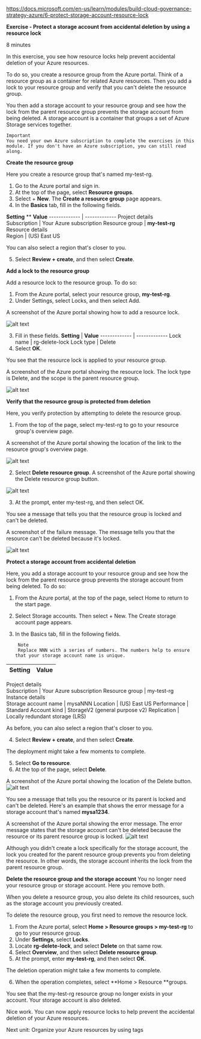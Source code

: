 https://docs.microsoft.com/en-us/learn/modules/build-cloud-governance-strategy-azure/6-protect-storage-account-resource-lock

**Exercise - Protect a storage account from accidental deletion by using a resource lock**

8 minutes

In this exercise, you see how resource locks help prevent accidental deletion of your Azure resources.

To do so, you create a resource group from the Azure portal. Think of a resource group as a container for related Azure resources. Then you add a lock to your resource group and verify that you can't delete the resource group.

You then add a storage account to your resource group and see how the lock from the parent resource group prevents the storage account from being deleted. A storage account is a container that groups a set of Azure Storage services together.
    
    Important
    You need your own Azure subscription to complete the exercises in this module. If you don't have an Azure subscription, you can still read along.

**Create the resource group**

Here you create a resource group that's named my-test-rg.
1. Go to the Azure portal and sign in.
2. At the top of the page, select **Resource groups**.
3. Select + **New**. The **Create a resource group** page appears.
4. In the **Basics** tab, fill in the following fields.

**Setting** **  **Value**
------------- | -------------
Project details    
Subscription   |  Your Azure subscription
Resource group  |   **my-test-rg**
Resource details    
Region  |   (US) East US

You can also select a region that's closer to you.

5. Select **Review + create**, and then select **Create**.


**Add a lock to the resource group**

Add a resource lock to the resource group. To do so:
1. From the Azure portal, select your resource group, **my-test-rg**.
2. Under Settings, select Locks, and then select Add.
 
 A screenshot of the Azure portal showing how to add a resource lock.

![alt text](https://docs.microsoft.com/en-us/learn/azure-fundamentals/build-cloud-governance-strategy-azure/media/7-portal-add-lock.png)

3. Fill in these fields.
**Setting**  |   **Value**
------------- | -------------
Lock name  |   rg-delete-lock
Lock type  |   Delete
4. Select **OK**.

You see that the resource lock is applied to your resource group.
 
 A screenshot of the Azure portal showing the resource lock. The lock type is Delete, and the scope is the parent resource group.

![alt text](https://docs.microsoft.com/en-us/learn/azure-fundamentals/build-cloud-governance-strategy-azure/media/7-portal-rg-lock.png)

**Verify that the resource group is protected from deletion**

Here, you verify protection by attempting to delete the resource group.

1. From the top of the page, select my-test-rg to go to your resource group's overview page.
 
 A screenshot of the Azure portal showing the location of the link to the resource group's overview page.

![alt text](https://docs.microsoft.com/en-us/learn/azure-fundamentals/build-cloud-governance-strategy-azure/media/7-portal-select-rg.png)

2. Select **Delete resource group**.
 A screenshot of the Azure portal showing the Delete resource group button.
 
![alt text](https://docs.microsoft.com/en-us/learn/azure-fundamentals/build-cloud-governance-strategy-azure/media/7-portal-delete-rg.png)

3. At the prompt, enter my-test-rg, and then select OK.

You see a message that tells you that the resource group is locked and can't be deleted.
 
 A screenshot of the failure message. The message tells you that the resource can't be deleted because it's locked.
 
![alt text](https://docs.microsoft.com/en-us/learn/azure-fundamentals/build-cloud-governance-strategy-azure/media/6-delete-locks-failed.png)

**Protect a storage account from accidental deletion**

Here, you add a storage account to your resource group and see how the lock from the parent resource group prevents the storage account from being deleted. To do so:
1. From the Azure portal, at the top of the page, select Home to return to the start page.
2. Select Storage accounts. Then select + New. The Create storage account page appears.
3. In the Basics tab, fill in the following fields.
 
        Note
        Replace NNN with a series of numbers. The numbers help to ensure that your storage account name is unique.

**Setting**  |  **Value**
------------- | -------------
Project details    
Subscription    |  Your Azure subscription
Resource group    |  my-test-rg
Instance details    
Storage account name   |   mysaNNN
Location   |   (US) East US
Performance   |   Standard
Account kind   |   StorageV2 (general purpose v2)
Replication   |   Locally redundant storage (LRS)

As before, you can also select a region that's closer to you.

4. Select **Review + create**, and then select **Create**.

The deployment might take a few moments to complete.

5. Select **Go to resource**.
6. At the top of the page, select **Delete**.
 
 A screenshot of the Azure portal showing the location of the Delete button.
![alt text](https://docs.microsoft.com/en-us/learn/azure-fundamentals/build-cloud-governance-strategy-azure/media/7-portal-delete-sa.png)

You see a message that tells you the resource or its parent is locked and can't be deleted. Here's an example that shows the error message for a storage account that's named **mysa1234**.
 
 A screenshot of the Azure portal showing the error message. The error message states that the storage account can't be deleted because the resource or its parent resource group is locked.
![alt text](https://docs.microsoft.com/en-us/learn/azure-fundamentals/build-cloud-governance-strategy-azure/media/6-delete-failed.png)

Although you didn't create a lock specifically for the storage account, the lock you created for the parent resource group prevents you from deleting the resource. In other words, the storage account inherits the lock from the parent resource group.


**Delete the resource group and the storage account**
You no longer need your resource group or storage account. Here you remove both.

When you delete a resource group, you also delete its child resources, such as the storage account you previously created.

To delete the resource group, you first need to remove the resource lock.
1. From the Azure portal, select **Home > Resource groups > my-test-rg** to go to your resource group.
2. Under **Settings**, select **Locks**.
3. Locate **rg-delete-lock**, and select **Delete** on that same row.
4. Select **Overview**, and then select **Delete resource group**.
5. At the prompt, enter **my-test-rg**, and then select **OK**.

The deletion operation might take a few moments to complete.

6. When the operation completes, select **Home > Resource **groups.

You see that the my-test-rg resource group no longer exists in your account. Your storage account is also deleted.

Nice work. You can now apply resource locks to help prevent the accidental deletion of your Azure resources.

Next unit: Organize your Azure resources by using tags

